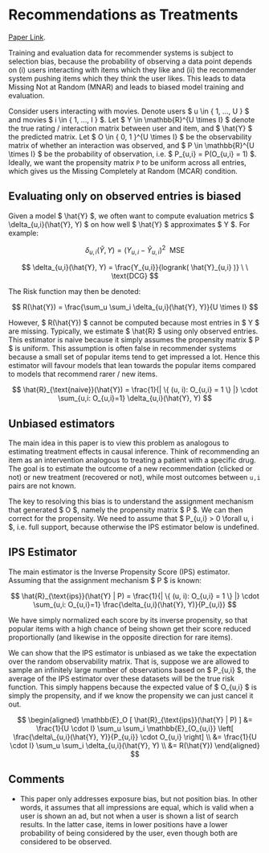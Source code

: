 # Recommendations as Treatments

[Paper Link](https://arxiv.org/pdf/1602.05352.pdf).

Training and evaluation data for recommender systems is subject to selection bias, because the probability of observing a data point depends on (i) users interacting with items which they like and (ii) the recommender system pushing items which they think the user likes. This leads to data Missing Not at Random (MNAR) and leads to biased model training and evaluation.

Consider users interacting with movies. Denote users $ u \in \{ 1, ..., U \} $ and movies $ i \in \{ 1, ..., I \} $. Let $ Y \in \mathbb{R}^{U \times I} $ denote the true rating / interaction matrix between user and item, and $ \hat{Y} $ the predicted matrix. Let $ O \in \{ 0, 1 \}^{U \times I} $ be the observability matrix of whether an interaction was observed, and $ P \in \mathbb{R}^{U \times I} $ be the probability of observation, i.e. $ P_{u,i} = P(O_{u,i} = 1) $. Ideally, we want the propensity matrix `P` to be uniform across all entries, which gives us the Missing Completely at Random (MCAR) condition.

## Evaluating only on observed entries is biased

Given a model $ \hat{Y} $, we often want to compute evaluation metrics $ \delta_{u,i}(\hat{Y}, Y) $ on how well $ \hat{Y} $ approximates $ Y $. For example:

$$
    \delta_{u,i}(\hat{Y}, Y) = (Y_{u,i} - \hat{Y}_{u,i})^2 \ \ \text{MSE}
$$

$$
    \delta_{u,i}(\hat{Y}, Y) = \frac{Y_{u,i}}{logrank( \hat{Y}_{u,i} )} \ \ \text{DCG}
$$

The Risk function may then be denoted:

$$
    R(\hat{Y}) = \frac{\sum_u \sum_i \delta_{u,i}(\hat{Y}, Y)}{U \times I}
$$

However, $ R(\hat{Y}) $ cannot be computed because most entries in $ Y $ are missing. Typically, we estimate $ \hat{R} $ using only observed entries. This estimator is naive because it simply assumes the propensity matrix $ P $ is uniform. This assumption is often false in recommender systems because a small set of popular items tend to get impressed a lot. Hence this estimator will favour models that lean towards the popular items compared to models that recommend rarer / new items.

$$
    \hat{R}_{\text{naive}}(\hat{Y}) = 
        \frac{1}{| \{ (u, i): O_{u,i} = 1  \} |} 
            \cdot 
        \sum_{u,i: O_{u,i}=1} \delta_{u,i}(\hat{Y}, Y)
$$

## Unbiased estimators

The main idea in this paper is to view this problem as analogous to estimating treatment effects in causal inference. Think of recommending an item as an intervention analogous to treating a patient with a specific drug. The goal is to estimate the outcome of a new recommendation (clicked or not) or new treatment (recovered or not), while most outcomes between `u,i` pairs are not known.

The key to resolving this bias is to understand the assignment mechanism that generated $ O $, namely the propensity matrix $ P $. We can then correct for the propensity. We need to assume that $ P_{u,i} > 0 \forall u, i $, i.e. full support, because otherwise the IPS estimator below is undefined.

## IPS Estimator

The main estimator is the Inverse Propensity Score (IPS) estimator. Assuming that the assignment mechanism $ P $ is known:

$$
    \hat{R}_{\text{ips}}(\hat{Y} | P) = 
        \frac{1}{| \{ (u, i): O_{u,i} = 1  \} |} 
            \cdot 
        \sum_{u,i: O_{u,i}=1} \frac{\delta_{u,i}(\hat{Y}, Y)}{P_{u,i}}
$$

We have simply normalized each score by its inverse propensity, so that popular items with a high chance of being shown get their score reduced proportionally (and likewise in the opposite direction for rare items).

We can show that the IPS estimator is unbiased as we take the expectation over the random observability matrix. That is, suppose we are allowed to sample an infinitely large number of observations based on $ P_{u,i} $, the average of the IPS estimator over these datasets will be the true risk function. This simply happens because the expected value of $ O_{u,i} $ is simply the propensity, and if we know the propensity we can just cancel it out.

$$
\begin{aligned}
    \mathbb{E}_O [ \hat{R}_{\text{ips}}(\hat{Y} | P) ]
    &= 
        \frac{1}{U \cdot I} \sum_u \sum_i \mathbb{E}_{O_{u,i}}
            \left[ \frac{\delta\_{u,i}(\hat{Y}, Y)}{P_{u,i}} \cdot O_{u,i} \right]
        \\
    &=
        \frac{1}{U \cdot I} \sum_u \sum_i \delta_{u,i}(\hat{Y}, Y)
        \\
    &= R(\hat{Y})
\end{aligned}
$$

## Comments

* This paper only addresses exposure bias, but not position bias. In other words, it assumes that all impressions are equal, which is valid when a user is shown an ad, but not when a user is shown a list of search results. In the latter case, items in lower positions have a lower probability of being considered by the user, even though both are considered to be observed. 